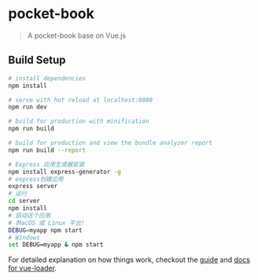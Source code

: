 # pocket-book

> A pocket-book base on Vue.js

## Build Setup

``` bash
# install dependencies
npm install

# serve with hot reload at localhost:8080
npm run dev

# build for production with minification
npm run build

# build for production and view the bundle analyzer report
npm run build --report
```

```bash
# Express 应用生成器安装
npm install express-generator -g
# express创建应用
express server
# 运行
cd server
npm install
# 启动这个应用
#（MacOS 或 Linux 平台）
DEBUG=myapp npm start
# Windows
set DEBUG=myapp & npm start
```
For detailed explanation on how things work, checkout the [guide](http://vuejs-templates.github.io/webpack/) and [docs for vue-loader](http://vuejs.github.io/vue-loader).
